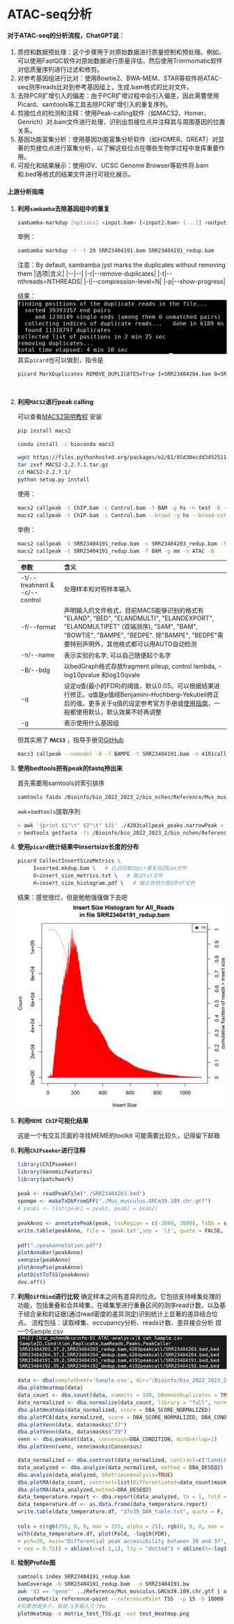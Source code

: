 # ATAC-seq分析

#### 对于ATAC-seq的分析流程，ChatGPT说：
1. 质控和数据预处理：这个步骤用于对原始数据进行质量控制和预处理。例如，可以使用FastQC软件对原始数据进行质量评估，然后使用Trimmomatic软件对低质量序列进行过滤和修剪。
2. 对参考基因组进行比对：使用Bowtie2、BWA-MEM、STAR等软件将ATAC-seq测序reads比对到参考基因组上，生成.bam格式的比对文件。
3. 去除PCR扩增引入的偏差：由于PCR扩增过程中会引入偏差，因此需要使用Picard、samtools等工具去除PCR扩增引入的重复序列。
4. 剪接位点的检测和注释：使用Peak-calling软件（如MACS2、Homer、Genrich）对.bam文件进行处理，识别出剪接位点并注释其与周围基因的位置关系。
5. 基因功能富集分析：使用基因功能富集分析软件（如HOMER、GREAT）对显著的剪接位点进行富集分析，以了解这些位点在哪些生物学过程中发挥重要作用。
6. 可视化和结果展示：使用IGV、UCSC Genome Browser等软件将.bam和.bed等格式的结果文件进行可视化展示。

#### 上游分析指南
1. __利用`sambamba`去除基因组中的重复__
   ```sh
   sambamba-markdup [options] <input.bam> [<input2.bam> [...]] <output.bam>
   ```
   举例：
   ```sh
   sambamba markdup -r -t 20 SRR23404191.bam SRR23404191_redup.bam
   ```
   注意：By default, sambamba jyst marks the duplicates without removing them
   |选项|含义|
   |--|--|
   |-r|--remove-duplicates|
   |-t|--nthreads=NTHREADS|
   |-l|--compression-level=N|
   |-p|--show-progress|
   
   结果：
   ![](./img/2023-03-15-11-01-34.png)
   其实`picard`也可以做到，指令是
   ```sh
   picard MarkDuplicates REMOVE_DUPLICATES=True I=SRR23404204.bam O=SRR23404204_dedup.bam M=SRR23404204_dedup.txt
   ```
<br>

2. __利用`MACS2`进行peak calling__

   可以查看[MACS2简明教程](https://www.jianshu.com/p/21e8c51fca23)
   安装
   ```sh
   pip install macs2
   ```
   ```sh
   conda install -c bioconda macs2
   ```
   ```sh
   wget https://files.pythonhosted.org/packages/e2/61/85d30ecdd34525113e28cb0c5a9f393f93578165f8d848be5925c0208dfb/MACS2-2.2.7.1.tar.gz
   tar zxvf MACS2-2.2.7.1.tar.gz
   cd MACS2-2.2.7.1/
   python setup.py install
   ```
   使用：
   ```sh
   macs2 callpeak -t ChIP.bam -c Control.bam -f BAM -g hs -n test -B -q 0.01 #常规的peak calling - 转录因子(结合位置较窄)
   macs2 callpeak -t ChIP.bam -c Control.bam --broad -g hs --broad-cutoff 0.1 #较宽的peak calling - 组蛋白(结合位置较宽)
   ```
   举例：
   ```sh
   macs2 callpeak -t SRR23404191_redup.bam -c SRR23404203_redup.bam -f BAM -g mm -n ATAC -B -q 0.01
   macs2 callpeak -t SRR23404191_redup.bam -f BAM -g mm -n ATAC -B
   ```
   |参数|含义|
   |--|--|
   |-t/--treatment & -c/--control|处理样本和对照样本输入|
   |-f/--format|声明输入的文件格式，目前MACS能够识别的格式有 "ELAND", "BED", "ELANDMULTI", "ELANDEXPORT", "ELANDMULTIPET" (双端测序), "SAM", "BAM", "BOWTIE", "BAMPE", "BEDPE". 除"BAMPE", "BEDPE"需要特别声明外，其他格式都可以用AUTO自动检测|
   |-n/--name|表示实验的名字, 可以自己随便起个名字|
   |-B/--bdg|以bedGraph格式存放fragment pileup, control lambda, -log10pvalue 和log10qvale|
   |-q|设定q值(最小的FDR)的阈值，默认0.05。可以根据结果进行修正。q值是p值经Benjamini–Hochberg–Yekutieli修正后的值。更多关于q值的设定参考官方手册或[使用指南](https://www.jianshu.com/p/6a975f0ea65a)，一般都使用默认，默认效果不好再调整|
   |-g|表示使用什么基因组|

   但其实用了 __`MACS3`__ ，指导手册见[GitHub](https://github.com/macs3-project/MACS/blob/master/docs/callpeak.md)
   ```sh
   macs3 callpeak --nomodel -B -f BAMPE -t SRR23404191.bam -n 4191callpeak --nolambda --gsize mm 
   ```

4. __使用bedtools把有peak的fastq拎出来__

   首先需要用samtools对索引排序
   ```sh
   samtools faidx /Bioinfo/bio_2022_2023_2/bio_nchen/Reference/Mus_musculus.GRCm39.dna.primary_assembly.fa
   ```
   `awk`+`bedtools`提取序列
   ```sh
   > awk '{print $1"\t" $2"\t" $3}' ./4203callpeak_peaks.narrowPeak > SRR23404203.bed
   > bedtools getfasta -fi /Bioinfo/bio_2022_2023_2/bio_nchen/Reference/Mus_musculus.GRCm39.dna.primary_assembly.fa -fo SRR23404191.fa -bed SRR23404191.bed
   ```

5. __使用`picard`统计结果中insertsize长度的分布__
   ```sh
   picard CollectInsertSizeMetrics \
        I=sorted.mkdup.bam \   # 比对后取出pcr重复后的bam文件
        O=insert_size_metrics.txt \   # 输出txt文件
        H=insert_size_histogram.pdf \   # 输出含统计图的Pdf文件
   ```
   结果：感觉很烂，但是勉勉强强做下去吧
   ![](./img/2023-03-16-21-15-05.png)

6. __利用`MEME ChIP`可视化结果__

   这是一个有交互页面的寻找MEME的toolkit
   可能需要比较久，记得留下邮箱

7. __利用`ChIPseeker`进行注释__
   ```r
   library(ChIPseeker)
   library(GenomicFeatures)
   library(patchwork)

   peak <- readPeakFile("./SRR23404203.bed")
   spompe <- makeTxDbFromGFF("./Mus_musculus.GRCm39.109.chr.gtf")
   # peaks <- list(peak1 = peak1, peak2 = peak2)

   peakAnno <- annotatePeak(peak, tssRegion = c(-3000, 3000), TxDb = spompe)
   write.table(peakAnno, file = 'peak.txt',sep = '\t', quote = FALSE, row.names = FALSE)

   pdf("./peakannotation.pdf")
   plotAnnoBar(peakAnno)
   vennpie(peakAnno)
   plotAnnoPie(peakAnno)
   plotDistToTSS(peakAnno)
   dev.off()
   ```

8. __利用`DiffBind`进行比较__
   确定样本之间有差异的位点。它包括支持峰集处理的功能，包括重叠和合并峰集，在峰集里进行重叠区间的测序read计数，以及基于结合亲和的证据(通过read密度的差异测定)识别统计上显著的差异结合位点。
   流程包括：读取峰集、occupancy分析、reads计数、差异接合分析
   捏一个Sample.csv
   ![](./img/2023-04-09-10-07-21.png)
   ```R
   data <- dba(sampleSheet='Sample.csv', dir="/Bioinfo/bio_2022_2023_2/bio_nchen/ATAC-analysis/")
   dba.plotHeatmap(data)
   data_count <- dba.count(data, summits = 100, bRemoveDuplicates = TRUE, score=DBA_SCORE_READS)
   data_normalized <- dba.normalize(data_count, library = "full", normalize = "RLE",  method=DBA_DESEQ2)
   dba.plotHeatmap(data_normalized, score = DBA_SCORE_NORMALIZED)
   dba.plotPCA(data_normalized, score = DBA_SCORE_NORMALIZED, DBA_CONDITION, label = DBA_ID)
   dba.plotVenn(data, data$masks$"37")
   dba.plotVenn(data, data$masks$"39")
   venn <- dba.peakset(data, consensus=DBA_CONDITION, minOverlap=2) 
   dba.plotVenn(venn, venn$masks$Consensus)
   ```
   ```R
   data_normalized <- dba.contrast(data_normalized, contrast=c("Condition","39","37"))
   data_analyzed <- dba.analyze(data_normalized, method = DBA_DESEQ2)
   dba.analyze(data_analyzed, bRetrieveAnalysis=TRUE)
   dba.plotMA(data_count, contrast=list(Differentiated=data_count$masks$39), bNormalized=FALSE, sub="Non-Normalized") #未标准化，图有点丑
   dba.plotMA(data_analyzed,method=DBA_DESEQ2)
   data_temperature.report <- dba.report(data_analyzed, th = 1, fold = 0, method = DBA_DESEQ2, bCounts = T)
   data_temperature.df <- as.data.frame(data_temperature.report)
   write.table(data_temperature.df, "37v39_DAR_table.txt", quote = F, row.names = F)

   cols = c(rgb(255, 0, 0, max = 255, alpha = 25), rgb(0, 0, 0, max = 255, alpha = 25))
   with(data_temperature.df, plot(Fold, -log10(FDR), 
   + pch=20, main="Differential peak accessibility between 39 and 37", col = ifelse(FDR<0.05 & abs(Fold)>1, "red", "black"), 
   + cex = 0.75)) + abline(v=c(-1,1), lty = "dotted") + abline(h=-log10(0.05), lty = dotted")
   ```

9. __绘制Profile图__
   ```sh
   samtools index SRR23404191_redup.bam
   bamCoverage -b SRR23404191_redup.bam  -o SRR23404191.bw
   awk '$3 == "gene"' ../Reference/Mus_musculus.GRCm39.109.chr.gtf | awk 'BEGIN{FS="\t|=|;";OFS="\t"}{print $1,$4-1,$4}'>gene.bed
   computeMatrix reference-point --referencePoint TSS  -p 15 -b 10000 -a 10000 -R gene.bed -S SRR23404191.bw --skipZeros  -o matrix_test_TSS.gz --outFileSortedRegions regions_test_genes.bed 
   #如果想画多个，那就-S多输入几个bw
   plotHeatmap -m matrix_test_TSS.gz -out test_Heatmap.png
   ```

   
